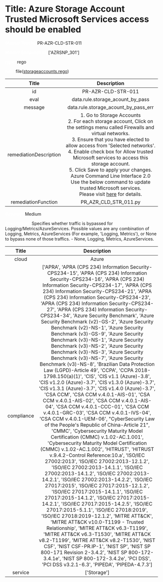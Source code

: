 



# Title: Azure Storage Account Trusted Microsoft Services access should be enabled


***<font color="white">Master Test Id:</font>*** PR-AZR-CLD-STR-011

***<font color="white">Master Snapshot Id:</font>*** ['AZRSNP_301']

***<font color="white">type:</font>*** rego

***<font color="white">rule:</font>*** file([storageaccounts.rego])  
  
  
  
  

|Title|Description|
| :---: | :---: |
|id|PR-AZR-CLD-STR-011|
|eval|data.rule.storage_acount_by_pass|
|message|data.rule.storage_acount_by_pass_err|
|remediationDescription|1. Go to Storage Accounts<br>2. For each storage account, Click on the settings menu called Firewalls and virtual networks.<br>3. Ensure that you have elected to allow access from 'Selected networks'.<br>4. Enable check box for Allow trusted Microsoft services to access this storage account.<br>5. Click Save to apply your changes.<br>Azure Command Line Interface 2.0 Use the below command to update trusted Microsoft services.<br>Please visit <a href='https://docs.microsoft.com/en-us/azure/storage/common/storage-network-security' target='_blank'>here</a> for details.|
|remediationFunction|PR_AZR_CLD_STR_011.py|


***<font color="white">Severity:</font>*** Medium

***<font color="white">Description:</font>*** Specifies whether traffic is bypassed for Logging/Metrics/AzureServices. Possible values are any combination of Logging, Metrics, AzureServices (For example, 'Logging, Metrics'), or None to bypass none of those traffics. - None, Logging, Metrics, AzureServices.  
  
  

|Title|Description|
| :---: | :---: |
|cloud|Azure|
|compliance|['APRA', 'APRA (CPS 234) Information Security-CPS234-15', 'APRA (CPS 234) Information Security-CPS234-16', 'APRA (CPS 234) Information Security-CPS234-17', 'APRA (CPS 234) Information Security-CPS234-21', 'APRA (CPS 234) Information Security-CPS234-23', 'APRA (CPS 234) Information Security-CPS234-27', 'APRA (CPS 234) Information Security-CPS234-34', 'Azure Security Benchmark', 'Azure Security Benchmark (v2)-GS-2', 'Azure Security Benchmark (v2)-NS-1', 'Azure Security Benchmark (v3)-GS-9', 'Azure Security Benchmark (v3)-NS-1', 'Azure Security Benchmark (v3)-NS-2', 'Azure Security Benchmark (v3)-NS-3', 'Azure Security Benchmark (v3)-NS-7', 'Azure Security Benchmark (v3)-NS-8', 'Brazilian Data Protection Law (LGPD)-Article 49', 'CCPA', 'CCPA 2018-1798.150(a)(1)', 'CIS', 'CIS v1.1 (Azure)-3.8', 'CIS v1.2.0 (Azure)-3.7', 'CIS v1.3.0 (Azure)-3.7', 'CIS v1.3.1 (Azure)-3.7', 'CIS v1.4.0 (Azure)-3.7', 'CSA CCM', 'CSA CCM v.4.0.1-AIS-01', 'CSA CCM v.4.0.1-AIS-02', 'CSA CCM v.4.0.1-AIS-04', 'CSA CCM v.4.0.1-CCC-01', 'CSA CCM v.4.0.1-GRC-03', 'CSA CCM v.4.0.1-IVS-04', 'CSA CCM v.4.0.1-UEM-06', "CyberSecurity Law of the People's Republic of China-Article 21", 'CMMC', 'Cybersecurity Maturity Model Certification (CMMC) v.1.02-AC.1.001', 'Cybersecurity Maturity Model Certification (CMMC) v.1.02-AC.1.002', 'HITRUST', 'HITRUST v.9.4.2-Control Reference:10.a', 'ISO/IEC 27002:2013', 'ISO/IEC 27002:2013-12.1.2', 'ISO/IEC 27002:2013-14.1.1', 'ISO/IEC 27002:2013-14.1.2', 'ISO/IEC 27002:2013-14.2.1', 'ISO/IEC 27002:2013-14.2.2', 'ISO/IEC 27017:2015', 'ISO/IEC 27017:2015-12.1.2', 'ISO/IEC 27017:2015-14.1.1', 'ISO/IEC 27017:2015-14.1.2', 'ISO/IEC 27017:2015-14.2.1', 'ISO/IEC 27017:2015-14.2.5', 'ISO/IEC 27017:2015-5.1.1', 'ISO/IEC 27018:2019', 'ISO/IEC 27018:2019-12.1.2', 'MITRE ATT&CK', 'MITRE ATT&CK v10.0-T1199 - Trusted Relationship', 'MITRE ATT&CK v6.3-T1199', 'MITRE ATT&CK v6.3-T1530', 'MITRE ATT&CK v8.2-T1199', 'MITRE ATT&CK v8.2-T1530', 'NIST CSF', 'NIST CSF-PR.IP-1', 'NIST SP', 'NIST SP 800-171 Revision 2-3.4.2', 'NIST SP 800-172-3.4.1e', 'NIST SP 800-172-3.4.2e', 'PCI DSS', 'PCI DSS v3.2.1-6.3', 'PIPEDA', 'PIPEDA-4.7.3']|
|service|['Storage']|



[storageaccounts.rego]: https://github.com/prancer-io/prancer-compliance-test/tree/master/azure/cloud/storageaccounts.rego
